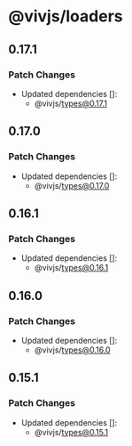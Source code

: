 # @vivjs/loaders

## 0.17.1

### Patch Changes

- Updated dependencies []:
  - @vivjs/types@0.17.1

## 0.17.0

### Patch Changes

- Updated dependencies []:
  - @vivjs/types@0.17.0

## 0.16.1

### Patch Changes

- Updated dependencies []:
  - @vivjs/types@0.16.1

## 0.16.0

### Patch Changes

- Updated dependencies []:
  - @vivjs/types@0.16.0

## 0.15.1

### Patch Changes

- Updated dependencies []:
  - @vivjs/types@0.15.1
